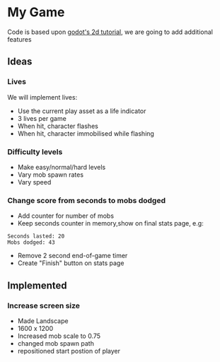 # My Game

Code is based upon [godot's 2d tutorial](https://docs.godotengine.org/en/stable/getting_started/first_2d_game/index.html#), we are going to add additional features

## Ideas

### Lives

We will implement lives:

* Use the current play asset as a life indicator
* 3 lives per game
* When hit, character flashes
* When hit, character immobilised while flashing

### Difficulty levels

* Make easy/normal/hard levels
* Vary mob spawn rates
* Vary speed

### Change score from seconds to mobs dodged

* Add counter for number of mobs
* Keep seconds counter in memory,show on final stats page, e.g:
```
Seconds lasted: 20
Mobs dodged: 43
```
* Remove 2 second end-of-game timer
* Create "Finish" button on stats page

## Implemented

### Increase screen size

* Made Landscape
* 1600 x 1200
* Increased mob scale to 0.75
* changed mob spawn path
* repositioned start postion of player
